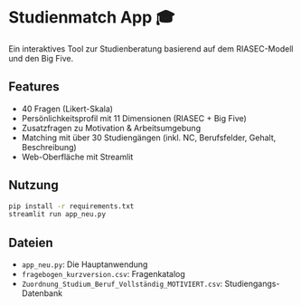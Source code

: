 # Studienmatch App 🎓

Ein interaktives Tool zur Studienberatung basierend auf dem RIASEC-Modell und den Big Five.

## Features

- 40 Fragen (Likert-Skala)
- Persönlichkeitsprofil mit 11 Dimensionen (RIASEC + Big Five)
- Zusatzfragen zu Motivation & Arbeitsumgebung
- Matching mit über 30 Studiengängen (inkl. NC, Berufsfelder, Gehalt, Beschreibung)
- Web-Oberfläche mit Streamlit

## Nutzung

```bash
pip install -r requirements.txt
streamlit run app_neu.py
```

## Dateien

- `app_neu.py`: Die Hauptanwendung
- `fragebogen_kurzversion.csv`: Fragenkatalog
- `Zuordnung_Studium_Beruf_Vollständig_MOTIVIERT.csv`: Studiengangs-Datenbank
